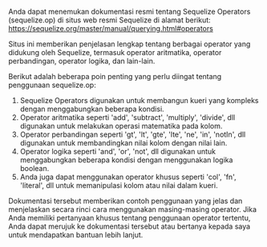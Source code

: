 Anda dapat menemukan dokumentasi resmi tentang Sequelize Operators (sequelize.op) di situs web resmi Sequelize di alamat berikut: https://sequelize.org/master/manual/querying.html#operators

Situs ini memberikan penjelasan lengkap tentang berbagai operator yang didukung oleh Sequelize, termasuk operator aritmatika, operator perbandingan, operator logika, dan lain-lain.

Berikut adalah beberapa poin penting yang perlu diingat tentang penggunaan sequelize.op:

1. Sequelize Operators digunakan untuk membangun kueri yang kompleks dengan menggabungkan beberapa kondisi.
2. Operator aritmatika seperti 'add', 'subtract', 'multiply', 'divide', dll digunakan untuk melakukan operasi matematika pada kolom.
3. Operator perbandingan seperti 'gt', 'lt', 'gte', 'lte', 'ne', 'in', 'notIn', dll digunakan untuk membandingkan nilai kolom dengan nilai lain.
4. Operator logika seperti 'and', 'or', 'not', dll digunakan untuk menggabungkan beberapa kondisi dengan menggunakan logika boolean.
5. Anda juga dapat menggunakan operator khusus seperti 'col', 'fn', 'literal', dll untuk memanipulasi kolom atau nilai dalam kueri.

Dokumentasi tersebut memberikan contoh penggunaan yang jelas dan menjelaskan secara rinci cara menggunakan masing-masing operator. Jika Anda memiliki pertanyaan khusus tentang penggunaan operator tertentu, Anda dapat merujuk ke dokumentasi tersebut atau bertanya kepada saya untuk mendapatkan bantuan lebih lanjut.